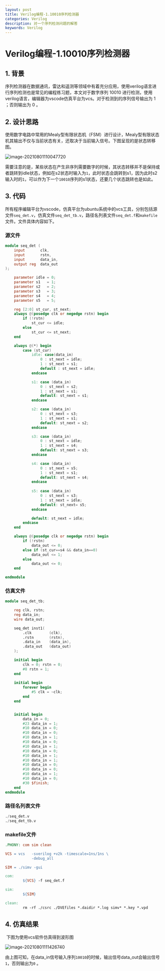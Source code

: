 ```yaml
---
layout: post
title: Verilog编程-1.10010序列检测器
categories: Verilog
description: 对一个序列检测问题的解答
keywords: Verilog
---
```


# Verilog编程-1.10010序列检测器



## 1. 背景

​		序列检测器在数据通讯，雷达和遥测等领域中有着充分应用，使用verilog语言进行序列检测也是常见的编程练习题，本文对于数字序列 10010 进行检测，使用verilog语言，编辑器为vscode仿真平台为vcs。对于检测到的序列信号输出为 1 ；否则输出为 0 。



## 2. 设计思路

​		使用数字电路中常用的Mealy型有限状态机（FSM）进行设计，Mealy型有限状态机其输出不仅与当前状态有关，还取决于当前输入信号。下图呈现的是状态转移图。

![image-20210801110047720](https://github.com/polaris-chn/polaris-chn.github.io/blob/main/%E5%9B%BE/%E5%9B%BE1.png)

需要注意的是，某些状态在产生非序列需要数字的时候，其状态转移并不是保持或者跳转到idle状态，例如在s2状态时输入为`1`，此时状态会跳转到s1，因为此时s2输入时的`1`，可以作为下一个`10010`序列的s1状态，还要几个状态跳转也是如此。



## 3. 代码

​		所有程序编辑平台为vscode，仿真平台为ubuntu系统中的vcs工具，分别包括源文件`seq_det.v`，仿真文件`seq_det_tb.v`，路径名列表文件`seq_det.f`和`makefile`文件。文件具体内容如下。

### 源文件

```verilog
module seq_det (
    input       clk,
    input       rstn,
    input       data_in,
    output reg  data_out
);

    parameter idle = 0;
    parameter s1   = 1;
    parameter s2   = 2;
    parameter s3   = 3;
    parameter s4   = 4;
    parameter s5   = 5;

    reg [2:0] st_cur, st_next;
    always @(posedge clk or negedge rstn) begin
        if (!rstn)
            st_cur <= idle;
        else
            st_cur <= st_next;
    end

    always @(*) begin
        case (st_cur)
            idle: case(data_in)
                0 : st_next = idle;
                1 : st_next = s1;
                default : st_next = idle;
            endcase

            s1: case (data_in)
                0 : st_next = s2;
                1 : st_next = s1; 
                default: st_next = s1;
            endcase

            s2: case (data_in)
                0 : st_next = s3;
                1 : st_next = s1; 
                default: st_next = s2;
            endcase

            s3: case (data_in)
                0 : st_next = idle;
                1 : st_next = s4; 
                default: st_next = s3;
            endcase

            s4: case (data_in)
                0 : st_next = s5;
                1 : st_next = s1; 
                default: st_next = s4;
            endcase
            
            s5: case (data_in)
                0 : st_next = s3;
                1 : st_next = idle; 
                default: st_next= s5;
            endcase

            default: st_next = idle;
        endcase
    end

    always @(posedge clk or negedge rstn) begin
        if (!rstn) 
            data_out <= 0;
        else if (st_cur==s4 && data_in==0)
            data_out <= 1;
        else
            data_out <= 0;
    end

endmodule
```



### 仿真文件

```verilog
module seq_det_tb;

    reg clk, rstn;
    reg data_in;
    wire data_out;

    seq_det inst1(
        .clk        (clk),
        .rstn       (rstn),
        .data_in    (data_in),
        .data_out   (data_out)
    );

    initial begin
        clk = 0; rstn = 0;
        #8 rstn = 1;
    end
    
    initial begin
        forever begin
            #5 clk = ~clk;
        end
    end


    initial begin
        data_in = 0;
        #23 data_in = 1;
        #10 data_in = 0;
        #10 data_in = 0;
        #10 data_in = 1;
        #10 data_in = 0;
        #10 data_in = 1;
        #10 data_in = 0;
        #10 data_in = 1;
        #10 data_in = 1;
        #10 data_in = 0;
        #10 data_in = 0;
        #10 data_in = 1;
        #10 data_in = 0;
        #30 $finish;
    end
endmodule
```



### 路径名列表文件

```verilog
./seq_det.v
./seq_det_tb.v
```



### makefile文件

```makefile
.PHONY: com sim clean

VCS = vcs 	-sverilog +v2k -timescale=1ns/1ns \
			-debug_all

SIM = ./simv -gui

com:
		${VCS} -f seq_det.f

sim:
		${SIM}

clean:
		rm -rf ./csrc ./DVEfiles *.daidir *.log simv* *.key *.vpd
```





## 4. 仿真结果

​		下图为使用vcs软件仿真得到波形图

![image-20210801111426740](https://github.com/polaris-chn/polaris-chn.github.io/blob/main/%E5%9B%BE/%E5%9B%BE2.png)

由上图可知，在data_in信号输入序列`10010`的时候，输出信号data_out会输出信号`1`，否则输出为`0` 。





